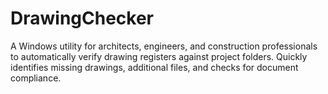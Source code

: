 # DrawingChecker
A Windows utility for architects, engineers, and construction professionals to automatically verify drawing registers against project folders. Quickly identifies missing drawings, additional files, and checks for document compliance.
